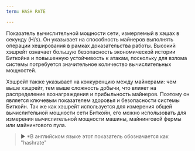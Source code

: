 ```yaml
---
term: HASH RATE

---
```

Показатель вычислительной мощности сети, измеряемый в хэшах в секунду (H/s). Он указывает на способность майнеров выполнять операции хеширования в рамках доказательства работы. Высокий хэшрейт означает большую безопасность экономической истории Биткойна и повышенную устойчивость к атакам, поскольку для взлома системы потребуется значительное количество вычислительных мощностей.

Хэшрейт также указывает на конкуренцию между майнерами: чем выше хэшрейт, тем выше сложность добычи, что влияет на распределение вознаграждения и прибыльность майнеров. Поэтому он является ключевым показателем здоровья и безопасности системы Биткойн. Так же как хэшрейт используется для измерения общей вычислительной мощности сети Биткойн, его можно использовать для измерения вычислительной мощности машины, майнинговой фермы или майнингового пула.

> ► *В английском языке этот показатель обозначается как "hashrate"